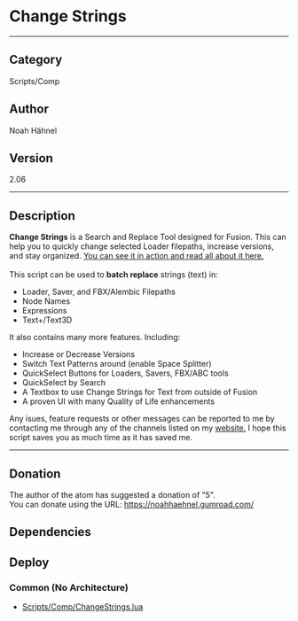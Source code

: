 # Change Strings
___

## Category
Scripts/Comp

## Author
Noah Hähnel

## Version
2.06

___

## Description
<strong>Change Strings</strong> is a Search and Replace Tool designed for Fusion. This can help you to quickly change selected Loader filepaths, increase versions, and stay organized. <a href="https://noahhaehnel.com/blog/manual-changestrings/">You can see it in action and read all about it here.</a>
 <br> <br>
This script can be used to <strong>batch replace</strong> strings (text) in:

<ul>
	<li>Loader, Saver, and FBX/Alembic Filepaths</li>
	<li>Node Names</li>
	<li>Expressions</li>
	<li>Text+/Text3D</li>
</ul>
It also contains many more features. Including:

<ul>
	<li>Increase or Decrease Versions</li>
	<li>Switch Text Patterns around (enable Space Splitter)</li>
	<li>QuickSelect Buttons for Loaders, Savers, FBX/ABC tools</li>
	<li>QuickSelect by Search</li>
	<li>A Textbox to use Change Strings for Text from outside of Fusion</li>
	<li>A proven UI with many Quality of Life enhancements</li>
</ul>

Any isues, feature requests or other messages can be reported to me by contacting me through any of the channels listed on my 
<a href="https://noahhaehnel.com/">website.</a> I hope this script saves you as much time as it has saved me.

___

## Donation
The author of the atom has suggested a donation of "5".  
You can donate using the URL: <a href="https://noahhaehnel.gumroad.com/" class="button">https://noahhaehnel.gumroad.com/</a>
## Dependencies

## Deploy

### Common (No Architecture)

<ul>
<li><a href="https://gitlab.com/WeSuckLess/Reactor/-/blob/master/Atoms/com.NoahH.ChangeStrings/Scripts/Comp/ChangeStrings.lua?ref_type=heads">Scripts/Comp/ChangeStrings.lua</a></li>
</ul>

